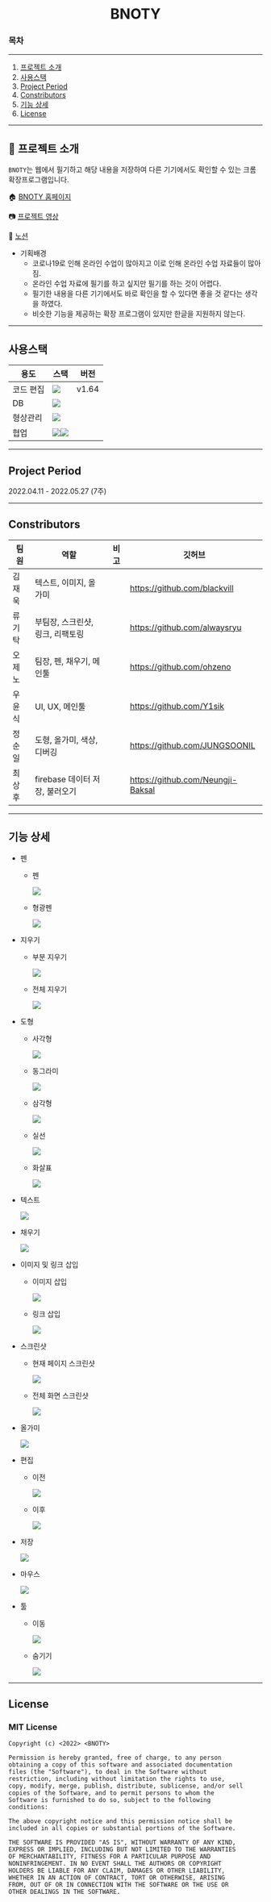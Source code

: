 <h1 align="center">BNOTY</h1>

### 목차

---

1. [프로젝트 소개](#-프로젝트-소개)
2. [사용스택](#사용스택)
3. [Project Period](#project-period)
4. [Constributors](#constributors)
5. [기능 상세](#기능-상세)
6. [License](#license)

---

## 📖 프로젝트 소개

`BNOTY`는 웹에서 필기하고 해당 내용을 저장하여 다른 기기에서도 확인할 수 있는 크롬 확장프로그램입니다.

🏠 [BNOTY 홈페이지](https://bnoty.github.io/BNOTY-HomePage/index.html)

📷 [프로젝트 영상](#)

📜 [노션](https://chief-burglar-5af.notion.site/B-Noty-c431c6720f164b6392034d44b9c1e958)

-   기획배경
    -   코로나19로 인해 온라인 수업이 많아지고 이로 인해 온라인 수업 자료들이 많아짐.
    -   온라인 수업 자료에 필기를 하고 싶지만 필기를 하는 것이 어렵다.
    -   필기한 내용을 다른 기기에서도 바로 확인을 할 수 있다면 좋을 것 같다는 생각을 하였다.
    -   비슷한 기능을 제공하는 확장 프로그램이 있지만 한글을 지원하지 않는다.

---

## 사용스택

| 용도      | 스택                                                                                                                                                                                                           | 버전  |
| --------- | -------------------------------------------------------------------------------------------------------------------------------------------------------------------------------------------------------------- | ----- |
| 코드 편집 | <img src="https://img.shields.io/badge/Visual Studio Code-007ACC?style=plastic&logo=Visual Studio Code&logoColor=white">                                                                                       | v1.64 |
| DB        | <img src="https://img.shields.io/badge/Firebase-FFCA28?style=plastic&logo=MySQL&logoColor=white">                                                                                                              |       |
| 형상관리  | <img src="https://img.shields.io/badge/git-F05032?style=plastic&logo=git&logoColor=white">                                                                                                                     |       |
| 협업      | <img src="https://img.shields.io/badge/Jira Software-0052CC?style=plastic&logo=Jira Software&logoColor=white"><img src="https://img.shields.io/badge/Notion-000000?style=plastic&logo=Notion&logoColor=white"> |       |

---

## Project Period

2022.04.11 - 2022.05.27 (7주)

---

## Constributors

| 팀원   | 역할                             | 비고 | 깃허브                            |
| ------ | -------------------------------- | ---- | --------------------------------- |
| 김재욱 | 텍스트, 이미지, 올가미           |      | https://github.com/blackvill      |
| 류기탁 | 부팀장, 스크린샷, 링크, 리팩토링 |      | https://github.com/alwaysryu      |
| 오제노 | 팀장, 펜, 채우기, 메인툴         |      | https://github.com/ohzeno         |
| 우윤식 | UI, UX, 메인툴                   |      | https://github.com/Y1sik          |
| 정순일 | 도형, 올가미, 색상, 디버깅       |      | https://github.com/JUNGSOONIL     |
| 최상후 | firebase 데이터 저장, 불러오기   |      | https://github.com/Neungji-Baksal |

---

## 기능 상세

-   펜

    -   펜

        <img src="exec/img/pencil.gif">

    -   형광펜

        <img src="exec/img/highliter.gif">

-   지우기

    -   부분 지우기

        <img src="exec/img/erase.gif">

    -   전체 지우기

        <img src="exec/img/eraseall.gif">

-   도형

    -   사각형

        <img src="exec/img/rectangle.gif">

    -   동그라미

        <img src="exec/img/circle.gif">

    -   삼각형

        <img src="exec/img/triangle.gif">

    -   실선

        <img src="exec/img/line.gif">

    -   화살표

        <img src="exec/img/arrow.gif">

-   텍스트

    <img src="exec/img/text.gif">

-   채우기

    <img src="exec/img/fill.gif">

-   이미지 및 링크 삽입

    -   이미지 삽입

        <img src="exec/img/image.gif">

    -   링크 삽입

        <img src="exec/img/link.gif">

-   스크린샷

    -   현재 페이지 스크린샷

        <img src="exec/img/screenshot.gif">

    -   전체 화면 스크린샷

        <img src="exec/img/scrollscreenshot.gif">

-   올가미

    <img src="exec/img/lasso.gif">

-   편집

    -   이전

        <img src="exec/img/backward.gif">

    -   이후

        <img src="exec/img/forward.gif">

-   저장

    <img src="exec/img/save.gif">

-   마우스

    <img src="exec/img/cursor.gif">

-   툴

    -   이동

        <img src="exec/img/move.gif">

    -   숨기기

        <img src="exec/img/hide.gif">

---

## License

### MIT License

```
Copyright (c) <2022> <BNOTY>

Permission is hereby granted, free of charge, to any person
obtaining a copy of this software and associated documentation
files (the "Software"), to deal in the Software without
restriction, including without limitation the rights to use,
copy, modify, merge, publish, distribute, sublicense, and/or sell
copies of the Software, and to permit persons to whom the
Software is furnished to do so, subject to the following
conditions:

The above copyright notice and this permission notice shall be
included in all copies or substantial portions of the Software.

THE SOFTWARE IS PROVIDED "AS IS", WITHOUT WARRANTY OF ANY KIND,
EXPRESS OR IMPLIED, INCLUDING BUT NOT LIMITED TO THE WARRANTIES
OF MERCHANTABILITY, FITNESS FOR A PARTICULAR PURPOSE AND
NONINFRINGEMENT. IN NO EVENT SHALL THE AUTHORS OR COPYRIGHT
HOLDERS BE LIABLE FOR ANY CLAIM, DAMAGES OR OTHER LIABILITY,
WHETHER IN AN ACTION OF CONTRACT, TORT OR OTHERWISE, ARISING
FROM, OUT OF OR IN CONNECTION WITH THE SOFTWARE OR THE USE OR
OTHER DEALINGS IN THE SOFTWARE.
```
